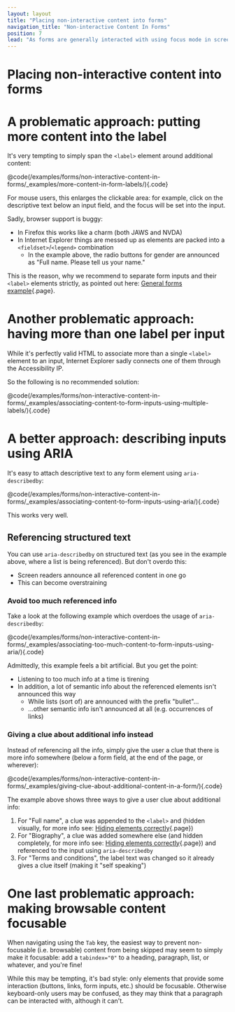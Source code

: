 ```yaml
---
layout: layout
title: "Placing non-interactive content into forms"
navigation_title: "Non-interactive Content In Forms"
position: 7
lead: "As forms are generally interacted with using focus mode in screen readers, purely non-interacitve content needs some special treatment to prevent it from being ignored."
---
```


# Placing non-interactive content into forms

# A problematic approach: putting more content into the label

It's very tempting to simply span the `<label>` element around additional content:

@code(/examples/forms/non-interactive-content-in-forms/_examples/more-content-in-form-labels/){.code}

For mouse users, this enlarges the clickable area: for example, click on the descriptive text below an input field, and the focus will be set into the input.

Sadly, browser support is buggy:

- In Firefox this works like a charm (both JAWS and NVDA)
- In Internet Explorer things are messed up as elements are packed into a `<fieldset>`/`<legend>` combination
    - In the example above, the radio buttons for gender are announced as "Full name. Please tell us your name."

This is the reason, why we recommend to separate form inputs and their `<label>` elements strictly, as pointed out here: [General forms example](/examples/forms/general-forms-example){.page}.

# Another problematic approach: having more than one label per input

While it's perfectly valid HTML to associate more than a single `<label>` element to an input, Internet Explorer sadly connects one of them through the Accessibility IP.

So the following is no recommended solution:

@code(/examples/forms/non-interactive-content-in-forms/_examples/associating-content-to-form-inputs-using-multiple-labels/){.code}

# A better approach: describing inputs using ARIA

It's easy to attach descriptive text to any form element using `aria-describedby`:

@code(/examples/forms/non-interactive-content-in-forms/_examples/associating-content-to-form-inputs-using-aria/){.code}

This works very well.

## Referencing structured text

You can use `aria-describedby` on structured text (as you see in the example above, where a list is being referenced). But don't overdo this: 

- Screen readers announce all referenced content in one go
- This can become overstraining

### Avoid too much referenced info

Take a look at the following example which overdoes the usage of `aria-describedby`:

@code(/examples/forms/non-interactive-content-in-forms/_examples/associating-too-much-content-to-form-inputs-using-aria/){.code}

Admittedly, this example feels a bit artificial. But you get the point:

- Listening to too much info at a time is tirening
- In addition, a lot of semantic info about the referenced elements isn't announced this way
    - While lists (sort of) are announced with the prefix "bullet"...
    - ...other semantic info isn't announced at all (e.g. occurrences of links)

### Giving a clue about additional info instead

Instead of referencing all the info, simply give the user a clue that there is more info somewhere (below a form field, at the end of the page, or wherever):

@code(/examples/forms/non-interactive-content-in-forms/_examples/giving-clue-about-additional-content-in-a-form/){.code}

The example above shows three ways to give a user clue about additional info:

1. For "Full name", a clue was appended to the `<label>` and (hidden visually, for more info see: [Hiding elements correctly](/examples/hiding-elements){.page})
2. For "Biography", a clue was added somewhere else (and hidden completely, for more info see: [Hiding elements correctly](/examples/hiding-elements){.page}) and referenced to the input using `aria-describedby`
3. For "Terms and conditions", the label text was changed so it already gives a clue itself (making it "self speaking")

# One last problematic approach: making browsable content focusable

When navigating using the `Tab` key, the easiest way to prevent non-focusable (i.e. browsable) content from being skipped may seem to simply make it focusable: add a `tabindex="0"` to a heading, paragraph, list, or whatever, and you're fine!

While this may be tempting, it's bad style: only elements that provide some interaction (buttons, links, form inputs, etc.) should be focusable. Otherwise keyboard-only users may be confused, as they may think that a paragraph can be interacted with, although it can't.
